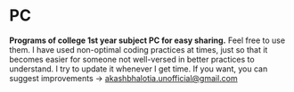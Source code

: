 # PC
**Programs of college 1st year subject PC for easy sharing.**  Feel free to use them. I have used non-optimal coding practices at times, just so that it becomes easier for someone not well-versed in better practices to understand. I try to update it whenever I get time.
If you want, you can suggest improvements -> akashbhalotia.unofficial@gmail.com
